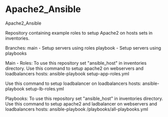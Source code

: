 # Apache2_Ansible

Apache2_Ansible

Repository containing example roles to setup Apache2 on hosts sets in inventories.

Branches:
main - Setup servers using roles
playbook - Setup servers using playbooks

Main - Roles:
To use this repository set "ansible_host" in inventories directory.
Use this command to setup apache2 on webservers and loadbalancers hosts:
    ansible-playbook setup-app-roles.yml

Use this command to setup loadbalancer on loadbalancers hosts:
    ansible-playbook setup-lb-roles.yml

Playbooks:
To use this repository set "ansible_host" in inventories directory.
Use this command to setup apache2 and ladbalancer on webservers and loadbalancers hosts:
    ansible-playbook /playbooks/all-playbooks.yml

